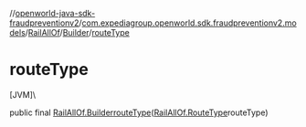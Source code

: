 //[openworld-java-sdk-fraudpreventionv2](../../../../index.md)/[com.expediagroup.openworld.sdk.fraudpreventionv2.models](../../index.md)/[RailAllOf](../index.md)/[Builder](index.md)/[routeType](route-type.md)

# routeType

[JVM]\

public final [RailAllOf.Builder](index.md)[routeType](route-type.md)([RailAllOf.RouteType](../-route-type/index.md)routeType)
